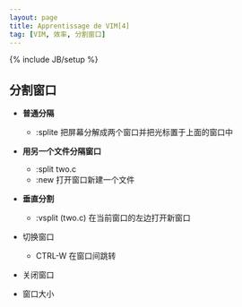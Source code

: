 ```yaml
---
layout: page
title: Apprentissage de VIM[4]
tag: [VIM, 效率, 分割窗口]
---
```

{% include JB/setup %}

## 分割窗口

- **普通分隔**
    - :splite 把屏幕分解成两个窗口并把光标置于上面的窗口中

- **用另一个文件分隔窗口**
    - :split two.c
    - :new 打开窗口新建一个文件

- **垂直分割**
    - :vsplit (two.c) 在当前窗口的左边打开新窗口

- 切换窗口
    - CTRL-W 在窗口间跳转

- 关闭窗口
- 窗口大小
